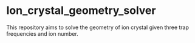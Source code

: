 # Ion_crystal_geometry_solver
This repository aims to solve the geometry of ion crystal given three trap frequencies and ion number.
